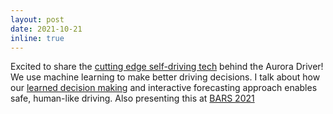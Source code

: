 ```yaml
---
layout: post
date: 2021-10-21
inline: true
---
```


Excited to share the [cutting edge self-driving tech](https://aurora.tech/ai) behind the Aurora Driver! We use machine learning to make better driving decisions. I talk about how our [learned decision making](https://youtu.be/EOhR_RIKmEI?t=2085) and interactive forecasting approach enables safe, human-like driving. Also presenting this at [BARS 2021](https://bars-2021.github.io/)